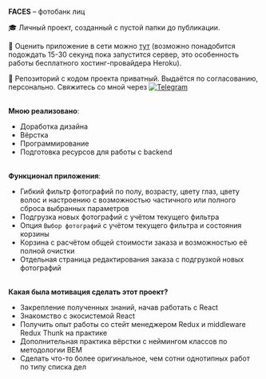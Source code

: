 __FACES__ – фотобанк лиц

:mortar_board: Личный проект, созданный с пустой папки до публикации.

:eyes: Оценить приложение в сети можно [тут](https://faces-dev.herokuapp.com) (возможно понадобится подождать 15-30 секунд пока запустится сервер, это особенность работы бесплатного хостинг-провайдера Heroku).

:construction: Репозиторий с кодом проекта приватный. Выдаётся по согласованию, персонально. Свяжитесь со мной через [![Telegram](https://img.shields.io/badge/-Telegram-090909?style=for-the-badge&logo=telegram&logoColor=27A0D9)](https://t.me/gasmg_dev)

<br />__Мною реализовано__:
- Доработка дизайна
- Вёрстка
- Программирование
- Подготовка ресурсов для работы с backend

<br />__Функционал приложения__:
- Гибкий фильтр фотографий по полу, возрасту, цвету глаз, цвету волос и настроению с возможностью частичного или полного сброса выбранных параметров
- Подгрузка новых фотографий с учётом текущего фильтра
- Опция `Выбор фотографий` с учётом текущего фильтра и состояния корзины
- Корзина с расчётом общей стоимости заказа и возможностью её полной очистки
- Отдельная страница редактирования заказа с подгрузкой новых фотографий
  
<br />__Какая была мотивация сделать этот проект?__
- Закрепление полученных знаний, начав работать с React
- Знакомство с экосистемой React
- Получить опыт работы со стейт менеджером Redux и middleware Redux Thunk на практике 
- Дополнительная практика вёрстки с неймингом классов по методологии BEM
- Сделать что-то более оригинальное, чем сотни однотипных работ по типу списка дел